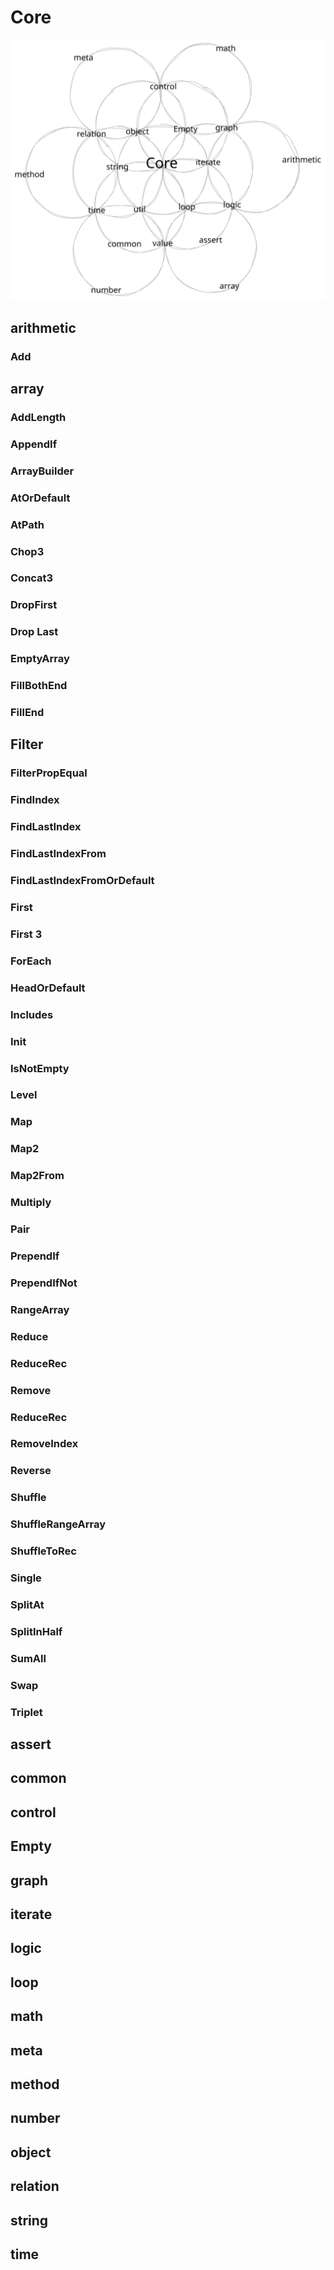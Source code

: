 # Core

![Core](/public/excalidraw/core.svg)


## arithmetic

### Add


## array

### AddLength

### AppendIf

### ArrayBuilder

### AtOrDefault

### AtPath

### Chop3

### Concat3

### DropFirst

### Drop Last

### EmptyArray

### FillBothEnd

### FillEnd

## Filter

### FilterPropEqual

### FindIndex

### FindLastIndex

### FindLastIndexFrom

### FindLastIndexFromOrDefault

### First

### First 3

### ForEach

### HeadOrDefault

### Includes

### Init

### IsNotEmpty

### Level

### Map

### Map2

### Map2From

### Multiply

### Pair

### PrependIf

### PrependIfNot

### RangeArray

### Reduce

### ReduceRec

### Remove

### ReduceRec

### RemoveIndex

### Reverse

### Shuffle

### ShuffleRangeArray

### ShuffleToRec

### Single

### SplitAt

### SplitInHalf

### SumAll

### Swap

### Triplet


## assert

## common

## control

## Empty

## graph

## iterate

## logic

## loop

## math

## meta

## method

## number

## object

## relation

## string

## time